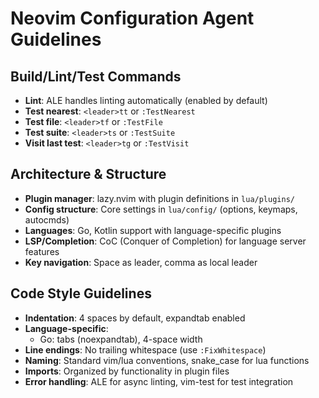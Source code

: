 # Neovim Configuration Agent Guidelines

## Build/Lint/Test Commands
- **Lint**: ALE handles linting automatically (enabled by default)
- **Test nearest**: `<leader>tt` or `:TestNearest`
- **Test file**: `<leader>tf` or `:TestFile`
- **Test suite**: `<leader>ts` or `:TestSuite`
- **Visit last test**: `<leader>tg` or `:TestVisit`

## Architecture & Structure
- **Plugin manager**: lazy.nvim with plugin definitions in `lua/plugins/`
- **Config structure**: Core settings in `lua/config/` (options, keymaps, autocmds)
- **Languages**: Go, Kotlin support with language-specific plugins
- **LSP/Completion**: CoC (Conquer of Completion) for language server features
- **Key navigation**: Space as leader, comma as local leader

## Code Style Guidelines
- **Indentation**: 4 spaces by default, expandtab enabled
- **Language-specific**:
  - Go: tabs (noexpandtab), 4-space width
- **Line endings**: No trailing whitespace (use `:FixWhitespace`)
- **Naming**: Standard vim/lua conventions, snake_case for lua functions
- **Imports**: Organized by functionality in plugin files
- **Error handling**: ALE for async linting, vim-test for test integration
